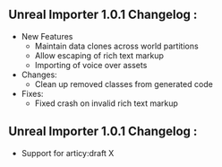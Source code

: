 ## Unreal Importer 1.0.1 Changelog : 

- New Features
	- Maintain data clones across world partitions
	- Allow escaping of rich text markup
	- Importing of voice over assets
- Changes:
	- Clean up removed classes from generated code
- Fixes:
	- Fixed crash on invalid rich text markup

## Unreal Importer 1.0.1 Changelog :

- Support for articy:draft X
